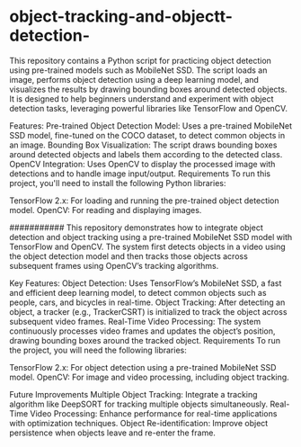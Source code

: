 # object-tracking-and-objectt-detection-

This repository contains a Python script for practicing object detection using pre-trained models such as MobileNet SSD. The script loads an image, performs object detection using a deep learning model, and visualizes the results by drawing bounding boxes around detected objects. It is designed to help beginners understand and experiment with object detection tasks, leveraging powerful libraries like TensorFlow and OpenCV.

Features:
Pre-trained Object Detection Model: Uses a pre-trained MobileNet SSD model, fine-tuned on the COCO dataset, to detect common objects in an image.
Bounding Box Visualization: The script draws bounding boxes around detected objects and labels them according to the detected class.
OpenCV Integration: Uses OpenCV to display the processed image with detections and to handle image input/output.
Requirements
To run this project, you'll need to install the following Python libraries:

TensorFlow 2.x: For loading and running the pre-trained object detection model.
OpenCV: For reading and displaying images.

###########
This repository demonstrates how to integrate object detection and object tracking using a pre-trained MobileNet SSD model with TensorFlow and OpenCV. The system first detects objects in a video using the object detection model and then tracks those objects across subsequent frames using OpenCV’s tracking algorithms.

Key Features:
Object Detection: Uses TensorFlow’s MobileNet SSD, a fast and efficient deep learning model, to detect common objects such as people, cars, and bicycles in real-time.
Object Tracking: After detecting an object, a tracker (e.g., TrackerCSRT) is initialized to track the object across subsequent video frames.
Real-Time Video Processing: The system continuously processes video frames and updates the object’s position, drawing bounding boxes around the tracked object.
Requirements
To run the project, you will need the following libraries:

TensorFlow 2.x: For object detection using a pre-trained MobileNet SSD model.
OpenCV: For image and video processing, including object tracking.

Future Improvements
Multiple Object Tracking: Integrate a tracking algorithm like DeepSORT for tracking multiple objects simultaneously.
Real-Time Video Processing: Enhance performance for real-time applications with optimization techniques.
Object Re-identification: Improve object persistence when objects leave and re-enter the frame.

